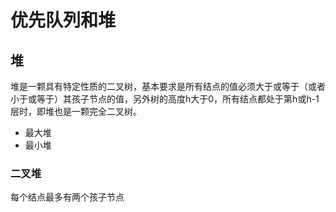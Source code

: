 # 优先队列和堆

## 堆

堆是一颗具有特定性质的二叉树，基本要求是所有结点的值必须大于或等于（或者小于或等于）其孩子节点的值，另外树的高度h大于0，所有结点都处于第h或h-1层时，即堆也是一颗完全二叉树。

- 最大堆
- 最小堆

### 二叉堆

每个结点最多有两个孩子节点